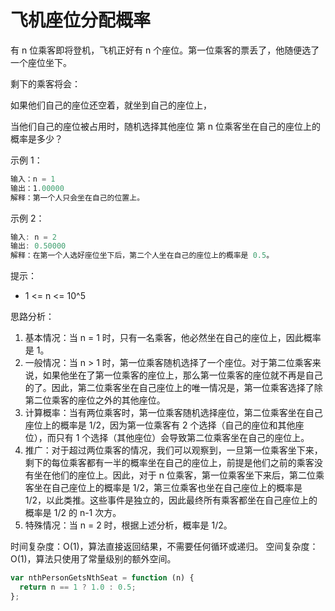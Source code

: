 # 飞机座位分配概率

有 n 位乘客即将登机，飞机正好有 n 个座位。第一位乘客的票丢了，他随便选了一个座位坐下。

剩下的乘客将会：

如果他们自己的座位还空着，就坐到自己的座位上，

当他们自己的座位被占用时，随机选择其他座位
第 n 位乘客坐在自己的座位上的概率是多少？

示例 1：

```js
输入：n = 1
输出：1.00000
解释：第一个人只会坐在自己的位置上。
```

示例 2：

```js
输入: n = 2
输出: 0.50000
解释：在第一个人选好座位坐下后，第二个人坐在自己的座位上的概率是 0.5。
```

提示：

- 1 <= n <= 10^5

思路分析：

1. 基本情况：当 n = 1 时，只有一名乘客，他必然坐在自己的座位上，因此概率是 1。
2. 一般情况：当 n > 1 时，第一位乘客随机选择了一个座位。对于第二位乘客来说，如果他坐在了第一位乘客的座位上，那么第一位乘客的座位就不再是自己的了。因此，第二位乘客坐在自己座位上的唯一情况是，第一位乘客选择了除第二位乘客的座位之外的其他座位。
3. 计算概率：当有两位乘客时，第一位乘客随机选择座位，第二位乘客坐在自己座位上的概率是 1/2，因为第一位乘客有 2 个选择（自己的座位和其他座位），而只有 1 个选择（其他座位）会导致第二位乘客坐在自己的座位上。
4. 推广：对于超过两位乘客的情况，我们可以观察到，一旦第一位乘客坐下来，剩下的每位乘客都有一半的概率坐在自己的座位上，前提是他们之前的乘客没有坐在他们的座位上。因此，对于 n 位乘客，第一位乘客坐下来后，第二位乘客坐在自己座位上的概率是 1/2，第三位乘客也坐在自己座位上的概率是 1/2，以此类推。这些事件是独立的，因此最终所有乘客都坐在自己座位上的概率是 1/2 的 n-1 次方。
5. 特殊情况：当 n = 2 时，根据上述分析，概率是 1/2。

时间复杂度：O(1)，算法直接返回结果，不需要任何循环或递归。
空间复杂度：O(1)，算法只使用了常量级别的额外空间。

```js
var nthPersonGetsNthSeat = function (n) {
  return n == 1 ? 1.0 : 0.5;
};
```
